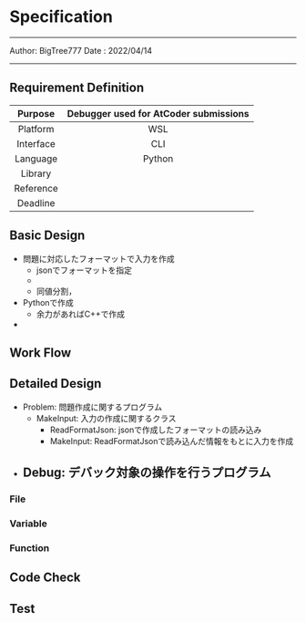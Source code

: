 #  Specification

****
Author: BigTree777
Date  : 2022/04/14
****

## Requirement Definition

|Purpose| Debugger used for AtCoder submissions |
|:-:|:-:|
|Platform| WSL |
|Interface| CLI |
|Language| Python |
|Library||
|Reference||
|Deadline||

## Basic Design

- 問題に対応したフォーマットで入力を作成
  - jsonでフォーマットを指定
  - 
  - 同値分割，
- Pythonで作成
  - 余力があればC++で作成
- 

## Work Flow

## Detailed Design

- Problem: 問題作成に関するプログラム
  - MakeInput: 入力の作成に関するクラス
    - ReadFormatJson: jsonで作成したフォーマットの読み込み
    - MakeInput: ReadFormatJsonで読み込んだ情報をもとに入力を作成
- Debug: デバック対象の操作を行うプログラム
  - 

### File
### Variable

### Function
## Code Check

## Test
